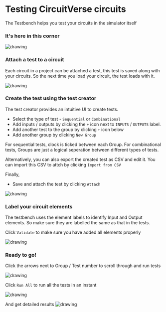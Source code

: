 # Testing CircuitVerse circuits

The Testbench helps you test your circuits in the simulator itself

### It's here in this corner

![drawing](../images/img_chapter7/location.jpg)

### Attach a test to a circuit
Each circuit in a project can be attached a test, this test is saved along with your circuits. So the next time you load your circuit, the test loads with it.

![drawing](../images/img_chapter7/click_attach.png)

### Create the test using the test creator
The test creator provides an intuitive UI to create tests.
 - Select the type of test - `Sequential` or `Combinational`
 - Add inputs / outputs by clicking the `+` icon next to `INPUTS` / `OUTPUTS` label.
 - Add another test to the group by clicking `+` icon below
 - Add another group by clicking `New Group`

For sequential tests, clock is ticked between each Group. For combinational tests, Groups are just a logical seperation between different types of tests.

Alternatively, you can also export the created test as CSV and edit it. You can import this CSV to attch by clicking `Import from CSV`

Finally,
 - Save and attach the test by clicking `Attach`

![drawing](../images/img_chapter7/make_test.png)

### Label your circuit elements
The testbench uses the element labels to identify Input and Output elements. So make sure they are labelled the same as that in the tests.

Click `Validate` to make sure you have added all elements properly

![drawing](../images/img_chapter7/name_elements.png)

### Ready to go!
Click the arrows next to Group / Test number to scroll through and run tests

![drawing](../images/img_chapter7/manual.png)

Click `Run All` to run all the tests in an instant

![drawing](../images/img_chapter7/runall.png)

And get detailed results
![drawing](../images/img_chapter7/detailed.png)
